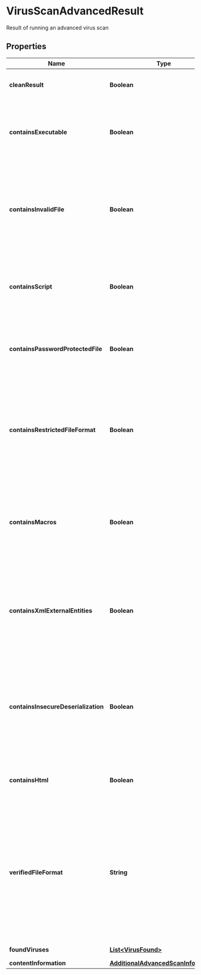

# VirusScanAdvancedResult

Result of running an advanced virus scan

## Properties

| Name | Type | Description | Notes |
|------------ | ------------- | ------------- | -------------|
|**cleanResult** | **Boolean** | True if the scan contained no viruses, false otherwise |  [optional] |
|**containsExecutable** | **Boolean** | True if the scan contained an executable (application code), which can be a significant risk factor |  [optional] |
|**containsInvalidFile** | **Boolean** | True if the scan contained an invalid file (such as a PDF that is not a valid PDF, Word Document that is not a valid Word Document, etc.), which can be a significant risk factor |  [optional] |
|**containsScript** | **Boolean** | True if the scan contained a script (such as a PHP script, Python script, etc.) which can be a significant risk factor |  [optional] |
|**containsPasswordProtectedFile** | **Boolean** | True if the scan contained a password protected or encrypted file, which can be a significant risk factor |  [optional] |
|**containsRestrictedFileFormat** | **Boolean** | True if the uploaded file is of a type that is not allowed based on the optional restrictFileTypes parameter, false otherwise; if restrictFileTypes is not set, this will always be false |  [optional] |
|**containsMacros** | **Boolean** | True if the uploaded file contains embedded Macros of other embedded threats within the document, which can be a significant risk factor |  [optional] |
|**containsXmlExternalEntities** | **Boolean** | True if the uploaded file contains embedded XML External Entity threats of other embedded threats within the document, which can be a significant risk factor |  [optional] |
|**containsInsecureDeserialization** | **Boolean** | True if the uploaded file contains embedded Insecure Deserialization threats of other embedded threats within the document, which can be a significant risk factor |  [optional] |
|**containsHtml** | **Boolean** | True if the uploaded file contains HTML, which can be a significant risk factor |  [optional] |
|**verifiedFileFormat** | **String** | For file format verification-supported file formats, the contents-verified file format of the file.  Null indicates that the file format is not supported for contents verification.  If a Virus or Malware is found, this field will always be set to Null. |  [optional] |
|**foundViruses** | [**List&lt;VirusFound&gt;**](VirusFound.md) | Array of viruses found, if any |  [optional] |
|**contentInformation** | [**AdditionalAdvancedScanInformation**](AdditionalAdvancedScanInformation.md) |  |  [optional] |



